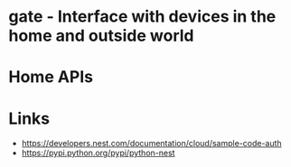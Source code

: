 # gate - Interface with devices in the home and outside world
# Home APIs

# Links
- https://developers.nest.com/documentation/cloud/sample-code-auth
- https://pypi.python.org/pypi/python-nest
